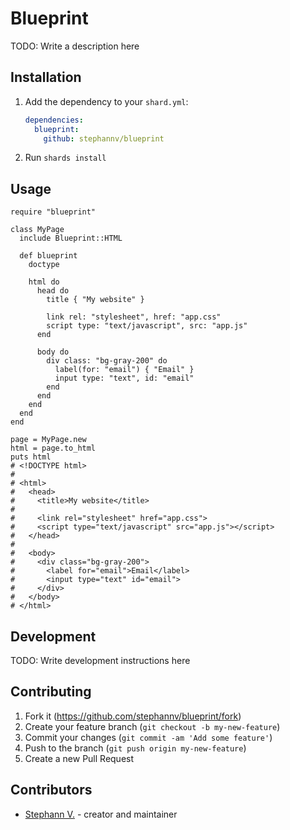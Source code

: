 # Blueprint

TODO: Write a description here

## Installation

1. Add the dependency to your `shard.yml`:

   ```yaml
   dependencies:
     blueprint:
       github: stephannv/blueprint
   ```

2. Run `shards install`

## Usage

```crystal
require "blueprint"

class MyPage
  include Blueprint::HTML

  def blueprint
    doctype

    html do
      head do
        title { "My website" }

        link rel: "stylesheet", href: "app.css"
        script type: "text/javascript", src: "app.js"
      end

      body do
        div class: "bg-gray-200" do
          label(for: "email") { "Email" }
          input type: "text", id: "email"
        end
      end
    end
  end
end

page = MyPage.new
html = page.to_html
puts html
# <!DOCTYPE html>
#
# <html>
#   <head>
#     <title>My website</title>
#
#     <link rel="stylesheet" href="app.css">
#     <script type="text/javascript" src="app.js"></script>
#   </head>
#
#   <body>
#     <div class="bg-gray-200">
#       <label for="email">Email</label>
#       <input type="text" id="email">
#     </div>
#   </body>
# </html>
```

## Development

TODO: Write development instructions here

## Contributing

1. Fork it (<https://github.com/stephannv/blueprint/fork>)
2. Create your feature branch (`git checkout -b my-new-feature`)
3. Commit your changes (`git commit -am 'Add some feature'`)
4. Push to the branch (`git push origin my-new-feature`)
5. Create a new Pull Request

## Contributors

- [Stephann V.](https://github.com/stephannv) - creator and maintainer
